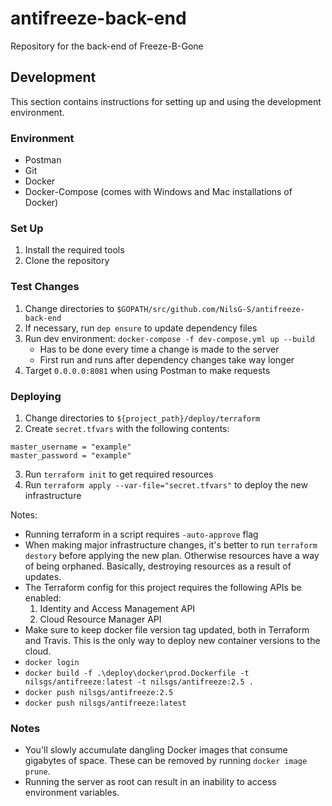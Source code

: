 # antifreeze-back-end
Repository for the back-end of Freeze-B-Gone

## Development

This section contains instructions for setting up and using the development environment.

### Environment

- Postman
- Git
- Docker
- Docker-Compose (comes with Windows and Mac installations of Docker)

### Set Up

1. Install the required tools
2. Clone the repository

### Test Changes

1. Change directories to `$GOPATH/src/github.com/NilsG-S/antifreeze-back-end`
2. If necessary, run `dep ensure` to update dependency files
3. Run dev environment: `docker-compose -f dev-compose.yml up --build`
    - Has to be done every time a change is made to the server
    - First run and runs after dependency changes take way longer
4. Target `0.0.0.0:8081` when using Postman to make requests

### Deploying

1. Change directories to `${project_path}/deploy/terraform`
2. Create `secret.tfvars` with the following contents:

```
master_username = "example"
master_password = "example"
```

3. Run `terraform init` to get required resources
4. Run `terraform apply --var-file="secret.tfvars"` to deploy the new infrastructure

Notes:

- Running terraform in a script requires `-auto-approve` flag
- When making major infrastructure changes, it's better to run `terraform destory` before applying the new plan.
 Otherwise resources have a way of being orphaned.
 Basically, destroying resources as a result of updates.
- The Terraform config for this project requires the following APIs be enabled:
    1. Identity and Access Management API
    2. Cloud Resource Manager API
- Make sure to keep docker file version tag updated, both in Terraform and Travis.
 This is the only way to deploy new container versions to the cloud.
- `docker login`
- `docker build -f .\deploy\docker\prod.Dockerfile -t nilsgs/antifreeze:latest -t nilsgs/antifreeze:2.5 .`
- `docker push nilsgs/antifreeze:2.5`
- `docker push nilsgs/antifreeze:latest`

### Notes

- You'll slowly accumulate dangling Docker images that consume gigabytes of space.
 These can be removed by running `docker image prune`.
- Running the server as root can result in an inability to access environment variables.
